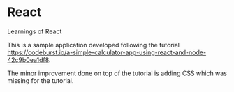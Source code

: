 # React
Learnings of React

This is a sample application developed following the tutorial https://codeburst.io/a-simple-calculator-app-using-react-and-node-42c9b0ea1df8.

The minor improvement done on top of the tutorial is adding CSS which was missing for the tutorial.
